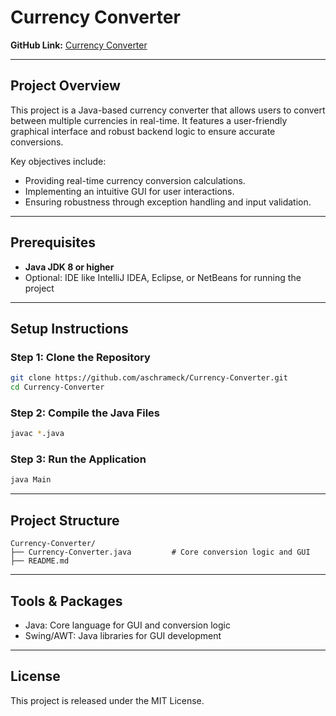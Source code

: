 # Currency Converter

**GitHub Link:** [Currency Converter](https://github.com/aschrameck/Currency-Converter)

---

## Project Overview

This project is a Java-based currency converter that allows users to convert between multiple currencies in real-time. It features a user-friendly graphical interface and robust backend logic to ensure accurate conversions.

Key objectives include:

* Providing real-time currency conversion calculations.
* Implementing an intuitive GUI for user interactions.
* Ensuring robustness through exception handling and input validation.

---

## Prerequisites

* **Java JDK 8 or higher**
* Optional: IDE like IntelliJ IDEA, Eclipse, or NetBeans for running the project

---

## Setup Instructions

### Step 1: Clone the Repository

```bash
git clone https://github.com/aschrameck/Currency-Converter.git
cd Currency-Converter
```

### Step 2: Compile the Java Files

```bash
javac *.java
```

### Step 3: Run the Application

```bash
java Main
```

---

## Project Structure

```
Currency-Converter/
├── Currency-Converter.java         # Core conversion logic and GUI
├── README.md
```

---

## Tools & Packages

* Java: Core language for GUI and conversion logic
* Swing/AWT: Java libraries for GUI development

---

## License

This project is released under the MIT License.
